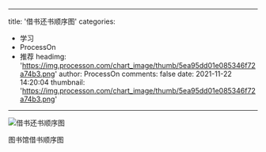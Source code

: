 
---
title: '借书还书顺序图'
categories: 
 - 学习
 - ProcessOn
 - 推荐
headimg: 'https://img.processon.com/chart_image/thumb/5ea95dd01e085346f72a74b3.png'
author: ProcessOn
comments: false
date: 2021-11-22 14:20:04
thumbnail: 'https://img.processon.com/chart_image/thumb/5ea95dd01e085346f72a74b3.png'
---

<div>   
<img class="thumb" alt="借书还书顺序图" src="https://img.processon.com/chart_image/thumb/5ea95dd01e085346f72a74b3.png" referrerpolicy="no-referrer">
<p>图书馆借书顺序图</p>  
</div>
            